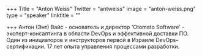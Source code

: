 +++
Title = "Anton Weiss"
Twitter = "antweiss"
image = "anton-weiss.png"
type = "speaker"
linktitle = ""

+++
Антон (Энт) Вайс - основатель и директор 'Otomato Software' - эксперт-консалтинга в области DevOps и эффективной доставки ПО. Один из инициаторов и инструкторов первой в Израиле DevOps-сертификации. 17 лет опыта управления процессами разработки. 

